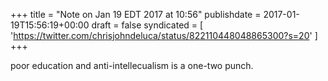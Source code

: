 +++
title = "Note on Jan 19 EDT 2017 at 10:56"
publishdate = 2017-01-19T15:56:19+00:00
draft = false
syndicated = [ 'https://twitter.com/chrisjohndeluca/status/822110448048865300?s=20' ]
+++

poor education and anti-intellecualism is a one-two punch.
